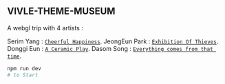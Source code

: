 ## VIVLE-THEME-MUSEUM

A webgl trip with 4 artists :

Serim Yang : [`Cheerful Happiness`](https://vivle-theme-museum-git-dev-dwarfthema.vercel.app/projects/serimyang).
JeongEun Park : [`Exhibition Of Thieves`](https://vivle-theme-museum-git-dev-dwarfthema.vercel.app/projects/jeongeunpark).
Donggi Eun : [`A Ceramic Play`](https://vivle-theme-museum-git-dev-dwarfthema.vercel.app/projects/donggieun).
Dasom Song : [`Everything comes from that time`](https://vivle-theme-museum-git-dev-dwarfthema.vercel.app/projects/dasomsong).

```bash
npm run dev
# to Start
```
